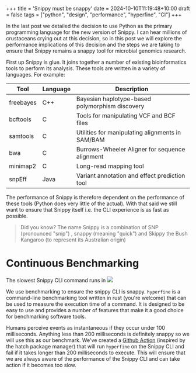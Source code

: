 +++
title = 'Snippy must be snappy'
date = 2024-10-10T11:19:48+10:00
draft = false
tags = ["python", "design", "performance", "hyperfine", "CI"]
+++

In the last post we detailed the decision to use Python as the primary programming language for the new version of Snippy. I can hear millions of crustaceans crying out at this decision, so in this post we will explore the performance implications of this decision and the steps we are taking to ensure that Snippy remains a snappy tool for microbial genomics research.

First up Snippy is glue. It joins together a number of existing bioinformatics tools to perform its analysis. These tools are written in a variety of languages. For example:

| Tool      | Language | Description                                      |
|-----------|----------|--------------------------------------------------|
| freebayes | C++      | Bayesian haplotype-based polymorphism discovery  |
| bcftools  | C        | Tools for manipulating VCF and BCF files         |
| samtools  | C        | Utilities for manipulating alignments in SAM/BAM |
| bwa       | C        | Burrows-Wheeler Aligner for sequence alignment   |
| minimap2  | C        | Long-read mapping tool                           |
| snpEff    | Java     | Variant annotation and effect prediction tool    |

The performance of Snippy is therefore dependent on the performance of these tools (Python does very little of the actual). With that said we still want to ensure that Snippy itself i.e. the CLI experience is as fast as possible.

> Did you know? The name Snippy is a combination of SNP (pronounced "snip") , snappy (meaning "quick") and Skippy the Bush Kangaroo (to represent its Australian origin)

# Continuous Benchmarking

The slowest Snippy CLI command runs in ![](https://byob.yarr.is/centre-pathogen-genomics/snippy-ng/benchmark)

We use benchmarking to ensure the snippy CLI is snappy. `hyperfine` is a command-line benchmarking tool written in rust (you're welcome) that can be used to measure the execution time of a command. It is designed to be easy to use and provides a number of features that make it a good choice for benchmarking software tools.

Humans perceive events as instantaneous if they occur under 100 milliseconds. Anything less than 200 milliseconds is definitely snappy so we will use this as our benchmark. We've created a [Github Action](https://github.com/centre-pathogen-genomics/snippy-ng/actions/workflows/benchmark.yaml) (inspired by the hatch package manager) that will run `hyperfine` on the Snippy CLI and fail if it takes longer than 200 milliseconds to execute. This will ensure that we are always aware of the performance of the Snippy CLI and can take action if it becomes too slow. 

